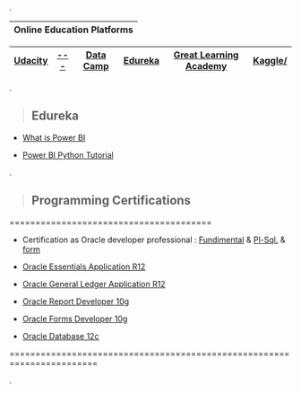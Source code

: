 
.


| **Online Education Platforms**|
 | ------------ | 

| **[Udacity ]()** | [---]() |**[Data Camp]()** |  **[Edureka ]()**|  **[Great Learning Academy]()**| **[Kaggle/ ]()**| 
| ------------ | ------------ | ------------ |------------ | ------------ | ------------ |


.

> ## Edureka

 - [ What is Power BI ](https://www.youtube.com/watch?v=tg0LhnjTH8Y)
 
 - [Power BI Python Tutorial ](https://www.youtube.com/watch?v=8lcTRl1OwdQ)




.





> ## Programming Certifications


   =======================================
   
   

- Certification as Oracle developer professional  : [Fundimental](https://github.com/nancyalaswad90/Certifications/blob/main/Certification%20as%20FundimentalOracle%20developer%20professional%20%20.md) & [Pl-Sql.](https://github.com/nancyalaswad90/Certifications/blob/main/Certification%20as%20pl-sql.%20Oracle%20developer%20professional%20.md) & [form](https://github.com/nancyalaswad90/Certifications/blob/main/Certification%20as%20form%20Oracle%20developer%20professional%20.md)


- [Oracle Essentials Application R12](https://github.com/nancyalaswad90/Certifications/blob/main/Oracle%20Essentials%20Application%20R12.md)



- [Oracle General Ledger Application R12](https://github.com/nancyalaswad90/Certifications/blob/main/Oracle%20General%20Ledger%20Application%20R12.md)


- [Oracle Report Developer 10g](https://github.com/nancyalaswad90/Certifications/blob/main/Oracle%20Report%20Developer%2010g.md)



- [Oracle Forms Developer 10g](https://github.com/nancyalaswad90/Certifications/blob/main/Oracle%20Forms%20Developer%2010g.md)



- [Oracle Database 12c](https://github.com/nancyalaswad90/Certifications/blob/main/Oracle%20Database%2012c.md)





=======================================================================


.
